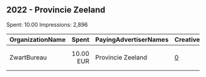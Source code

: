 ## 2022 - Provincie Zeeland 
Spent: 10.00
Impressions: 2,896

|OrganizationName|Spent|PayingAdvertiserNames|CreativeUrls|Impressions|Genders|AgeBrackets|CountryCodes|BillingAddresses|CandidateBallotInformation|
|:---|---:|:---|:---|---:|:---|:---|:---|:---|:---|
|ZwartBureau|10.00 EUR|Provincie Zeeland|[0](https://www.snap.com/political-ads/asset/67b8411d1faf18061db46a22813d9bfa063e004c35169c13b590fde13d9b6692?mediaType=jpeg)|2,896||18-25|netherlands|"Beatrixlaan 20,Goes,4461 PN,NL"|Provinciale Staten|
